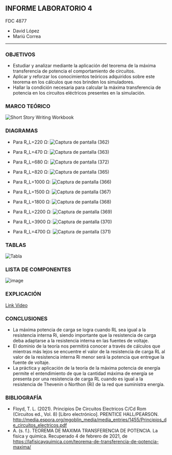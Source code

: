 ##  INFORME LABORATORIO 4
FDC  4877
- David López
- Mariú Correa
----------------

### OBJETIVOS
-	Estudiar y analizar mediante la aplicación del teorema de la máxima transferencia de potencia el comportamiento de circuitos.
-	Aplicar y reforzar los conocimientos teóricos adquiridos sobre este teorema en los cálculos que nos brinden los simuladores.
-	Hallar la condición necesaria para calcular la máxima transferencia de potencia en los circuitos eléctricos presentes en la simulación.

### MARCO TEÓRICO
![Short Story Writing Workbook](https://user-images.githubusercontent.com/76136049/106979335-1f858c80-672c-11eb-86f9-6c6433b14e3e.png)

### DIAGRAMAS

- 	Para R_L=220 Ω:
![Captura de pantalla (362)](https://user-images.githubusercontent.com/76136485/107019205-65177900-676f-11eb-9102-86da8620952f.png)

- Para R_L=470 Ω:
![Captura de pantalla (363)](https://user-images.githubusercontent.com/76136485/107019206-65177900-676f-11eb-9aee-bfde1d7eb096.png)

- 	Para R_L=680 Ω:
![Captura de pantalla (372)](https://user-images.githubusercontent.com/76136485/107019204-65177900-676f-11eb-9709-f18eab1e1a0e.png)

- 	Para  R_L=820 Ω:
![Captura de pantalla (365)](https://user-images.githubusercontent.com/76136485/107019207-65b00f80-676f-11eb-86d1-e7f4ca281743.png)

- 	Para R_L=1000 Ω:
![Captura de pantalla (366)](https://user-images.githubusercontent.com/76136485/107019211-65b00f80-676f-11eb-8329-adfb137ca5c9.png)

- 	Para R_L=1500 Ω:
![Captura de pantalla (367)](https://user-images.githubusercontent.com/76136485/107019214-6648a600-676f-11eb-8de3-b264f4326840.png)

- 	Para R_L=1800 Ω:
![Captura de pantalla (368)](https://user-images.githubusercontent.com/76136485/107019216-6648a600-676f-11eb-9f8e-d454b53782f2.png)

- 	Para R_L=2200 Ω:
![Captura de pantalla (369)](https://user-images.githubusercontent.com/76136485/107019217-6648a600-676f-11eb-9003-e2bb5d1c0f83.png)

- 	Para R_L=3900 Ω:
![Captura de pantalla (370)](https://user-images.githubusercontent.com/76136485/107019198-63e64c00-676f-11eb-8bde-03eadfab2d6a.png)

- 	Para R_L=4700 Ω:
![Captura de pantalla (371)](https://user-images.githubusercontent.com/76136485/107019201-647ee280-676f-11eb-9283-caf1b77eb7c2.png)



### TABLAS

![Tabla](https://user-images.githubusercontent.com/76136485/107040892-d0704380-678d-11eb-95b5-e22256176fc5.png)

### LISTA DE COMPONENTES
![image](https://user-images.githubusercontent.com/76136049/106982043-3b3f6180-6731-11eb-9777-9689e080188d.png)

### EXPLICACIÓN

[Link Video](https://www.youtube.com/watch?v=7J4w8mgm-y4&feature=youtu.be)


### CONCLUSIONES 

- La máxima potencia de carga se logra cuando RL sea igual a la resistencia interna Ri, siendo importante que la resistencia de carga deba adaptarse a la resistencia interna en las fuentes de voltaje.
- El dominio de la teoría nos permitirá conocer a través de cálculos que mientras más lejos se encuentre el valor de la resistencia de carga RL al valor de la resistencia interna Ri menor será la potencia que entregue la fuente de voltaje.
- La práctica y aplicación de la teoría de la máxima potencia de energía permite el entendimiento de que la cantidad máxima de energía se presenta por una resistencia de carga RL cuando es igual a la resistencia de Thevenin o Northon (Ri) de la red que suministra energía. 

### BIBLIOGRAFÍA
- Floyd, T. L. (2021). Principios De Circuitos Electricos C/Cd Rom (Circuitos ed., Vol. 8) [Libro electrónico]. PRENTICE HALL/PEARSON. http://media.espora.org/mgoblin_media/media_entries/1455/Principios_de_circuitos_electricos.pdf
- A. (s. f.). TEOREMA DE MAXIMA TRANSFERENCIA DE POTENCIA. La fisica y quimica. Recuperado 4 de febrero de 2021, de https://lafisicayquimica.com/teorema-de-transferencia-de-potencia-maxima/
